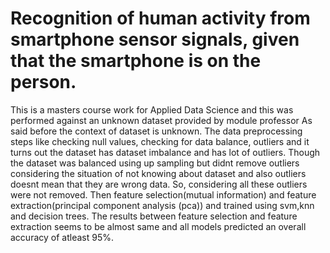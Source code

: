 # Recognition of human activity from smartphone sensor signals, given that the smartphone is on the person.
This is a masters course work for Applied Data Science and this was performed against an unknown dataset provided by module professor
As said before the context of dataset is unknown. The data preprocessing steps like checking null values, checking for data balance, outliers and it turns out the dataset has dataset imbalance and has lot of outliers. Though the dataset was balanced using up sampling but didnt remove outliers considering the situation of not knowing about dataset and also outliers doesnt mean that they are wrong data. So, considering all these outliers were not removed.
Then feature selection(mutual information) and feature extraction(principal component analysis (pca)) and trained using svm,knn and decision trees. The results between feature selection and feature extraction seems to be almost same and all models predicted an overall accuracy of atleast 95%.
